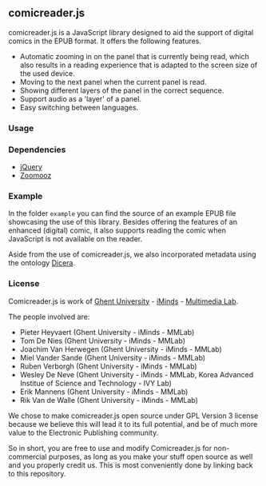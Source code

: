 ## comicreader.js ##

comicreader.js is a JavaScript library designed to aid the support of digital comics in the EPUB format. It offers the following features.

- Automatic zooming in on the panel that is currently being read, which also results in a reading experience that is adapted to the screen size of the used device.
- Moving to the next panel when the current panel is read.
- Showing different layers of the panel in the correct sequence.
- Support audio as a 'layer' of a panel.
- Easy switching between languages.

### Usage ###

### Dependencies ###

- [jQuery](http://jquery.com/)
- [Zoomooz](http://jaukia.github.io/zoomooz/)

### Example ###

In the folder `example` you can find the source of an example EPUB file showcasing the use of this library. Besides offering the features of an enhanced (digital) comic, it also supports reading the comic when JavaScript is not available on the reader.

Aside from the use of comicreader.js, we also incorporated metadata using the ontology [Dicera](http://semweb.mmlab.be/ns/dicera).


### License ###

Comicreader.js is work of [Ghent University](http://www.ugent.be) - [iMinds](http://www.iminds.be) - [Multimedia Lab](http://www.mmlab.be).

The people involved are:

- Pieter Heyvaert (Ghent University - iMinds - MMLab)
- Tom De Nies (Ghent University - iMinds - MMLab)
- Joachim Van Herwegen (Ghent University - iMinds - MMLab)
- Miel Vander Sande (Ghent University - iMinds - MMLab)
- Ruben Verborgh (Ghent University - iMinds - MMLab)
- Wesley De Neve (Ghent University - iMinds - MMLab, Korea Advanced Institue of Science and Technology - IVY Lab)
- Erik Mannens (Ghent University - iMinds - MMLab)
- Rik Van de Walle (Ghent University - iMinds - MMLab)

We chose to make comicreader.js open source under GPL Version 3 license because we believe this will lead it to its full potential, and be of much more value to the Electronic Publishing community.

So in short, you are free to use and modify Comicreader.js for non-commercial purposes, as long as you make your stuff open source as well and you properly credit us. This is most conveniently done by linking back to this repository.
